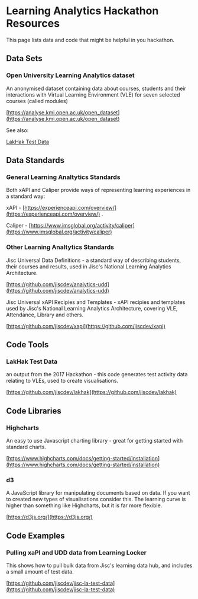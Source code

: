 # Learning Analytics Hackathon Resources

This page lists data and code that might be helpful in you hackathon.

## Data Sets

### Open University Learning Analytics dataset

An anonymised dataset containing  data about courses, students and their interactions with Virtual Learning Environment (VLE) for seven selected courses (called modules)

[https://analyse.kmi.open.ac.uk/open_dataset](https://analyse.kmi.open.ac.uk/open_dataset)

See also:

[LakHak Test Data](#lakhak-test-data)

## Data Standards

### General Learning Analtytics Standards

Both xAPI and Caliper provide ways of representing learning experiences in a standard way:

xAPI - [https://experienceapi.com/overview/](https://experienceapi.com/overview/) .

Caliper - [https://www.imsglobal.org/activity/caliper](https://www.imsglobal.org/activity/caliper)

### Other Learning Analtytics Standards

Jisc Universal Data Definitions - a standard way of describing students, their courses and results, used in Jisc's National Learning Analytics Architecture.

[https://github.com/jiscdev/analytics-udd](https://github.com/jiscdev/analytics-udd)

Jisc Universal xAPI Recipies and Templates - xAPI recipies and templates used by Jisc's National Learning Analytics Architecture, covering VLE, Attendance, Library and others.

[https://github.com/jiscdev/xapi](https://github.com/jiscdev/xapi)

## Code Tools

### LakHak Test Data

an output from the 2017 Hackathon - this code generates test activity data relating to VLEs, used to create visualisations.

[https://github.com/jiscdev/lakhak](https://github.com/jiscdev/lakhak)

## Code Libraries

### Highcharts

An easy to use Javascript charting library - great for getting started with standard charts.

[https://www.highcharts.com/docs/getting-started/installation](https://www.highcharts.com/docs/getting-started/installation)

### d3

A JavaScript library for manipulating documents based on data.  If you want to created new types of visualisations consider this.  The learning curve is higher than something like Highcharts, but it is far more flexible.

[https://d3js.org/](https://d3js.org/)

## Code Examples

### Pulling xaPI and UDD data from Learning Locker

This shows how to pull bulk data from Jisc's learning data hub, and includes a small amount of test data.

[https://github.com/jiscdev/jisc-la-test-data](https://github.com/jiscdev/jisc-la-test-data)
